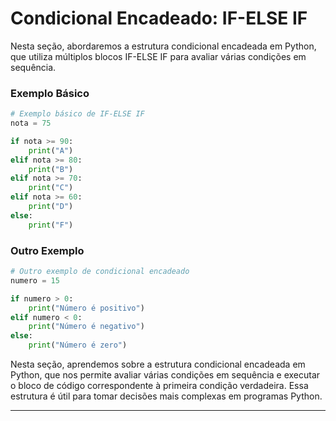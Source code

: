 # Condicional Encadeado: IF-ELSE IF

Nesta seção, abordaremos a estrutura condicional encadeada em Python, que utiliza múltiplos blocos IF-ELSE IF para avaliar várias condições em sequência.

### Exemplo Básico
```python
# Exemplo básico de IF-ELSE IF
nota = 75

if nota >= 90:
    print("A")
elif nota >= 80:
    print("B")
elif nota >= 70:
    print("C")
elif nota >= 60:
    print("D")
else:
    print("F")
```

### Outro Exemplo
```python
# Outro exemplo de condicional encadeado
numero = 15

if numero > 0:
    print("Número é positivo")
elif numero < 0:
    print("Número é negativo")
else:
    print("Número é zero")
```

Nesta seção, aprendemos sobre a estrutura condicional encadeada em Python, que nos permite avaliar várias condições em sequência e executar o bloco de código correspondente à primeira condição verdadeira. Essa estrutura é útil para tomar decisões mais complexas em programas Python.

---
